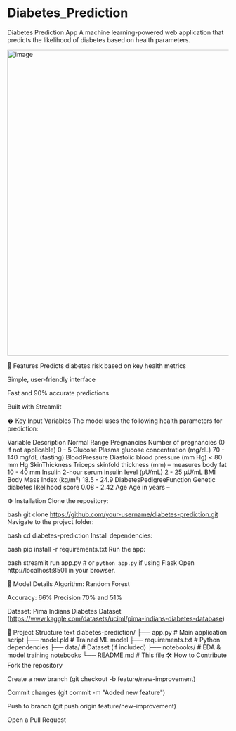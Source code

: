 # Diabetes_Prediction
Diabetes Prediction App
A machine learning-powered web application that predicts the likelihood of diabetes based on health parameters.

<img width="511" height="696" alt="image" src="https://github.com/user-attachments/assets/7b6c3504-ae3b-49f7-8008-53e543507ab3" />


📌 Features
Predicts diabetes risk based on key health metrics

Simple, user-friendly interface

Fast and 90% accurate predictions

Built with Streamlit

� Key Input Variables
The model uses the following health parameters for prediction:

Variable	Description	Normal Range
Pregnancies	Number of pregnancies (0 if not applicable)	0 - 5
Glucose	Plasma glucose concentration (mg/dL)	70 - 140 mg/dL (fasting)
BloodPressure	Diastolic blood pressure (mm Hg)	< 80 mm Hg
SkinThickness	Triceps skinfold thickness (mm) – measures body fat	10 - 40 mm
Insulin	2-hour serum insulin level (μU/mL)	2 - 25 μU/mL
BMI	Body Mass Index (kg/m²)	18.5 - 24.9
DiabetesPedigreeFunction	Genetic diabetes likelihood score	0.08 - 2.42
Age	Age in years	–



⚙️ Installation
Clone the repository:

bash
git clone https://github.com/your-username/diabetes-prediction.git
Navigate to the project folder:

bash
cd diabetes-prediction
Install dependencies:

bash
pip install -r requirements.txt
Run the app:

bash
streamlit run app.py  # or `python app.py` if using Flask
Open http://localhost:8501 in your browser.

🤖 Model Details
Algorithm: Random Forest

Accuracy: 66%
Precision 70% and 51%


Dataset: Pima Indians Diabetes Dataset (https://www.kaggle.com/datasets/uciml/pima-indians-diabetes-database)

📂 Project Structure
text
diabetes-prediction/
├── app.py                # Main application script
├── model.pkl             # Trained ML model
├── requirements.txt      # Python dependencies
├── data/                 # Dataset (if included)
├── notebooks/            # EDA & model training notebooks
└── README.md             # This file
🛠 How to Contribute
Fork the repository

Create a new branch (git checkout -b feature/new-improvement)

Commit changes (git commit -m "Added new feature")

Push to branch (git push origin feature/new-improvement)

Open a Pull Request
